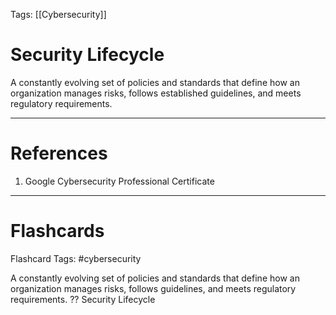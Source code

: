 Tags: [[Cybersecurity]]
# Security Lifecycle

A constantly evolving set of policies and standards that define how an organization manages risks, follows established guidelines, and meets regulatory requirements.

---
# References

1. Google Cybersecurity Professional Certificate

---
# Flashcards

Flashcard Tags: #cybersecurity 

A constantly evolving set of policies and standards that define how an organization manages risks, follows guidelines, and meets regulatory requirements.
??
Security Lifecycle
<!--SR:!2024-05-05,6,250!2024-05-12,8,208-->
